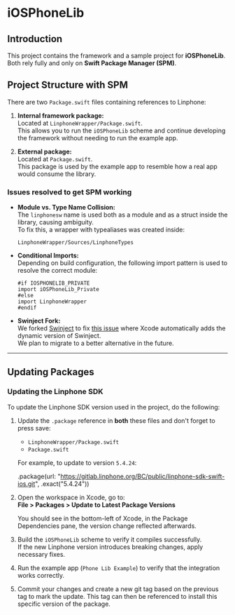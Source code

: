 # iOSPhoneLib

## Introduction

This project contains the framework and a sample project for **iOSPhoneLib**. Both rely fully and only on **Swift Package Manager (SPM)**.

## Project Structure with SPM

There are two `Package.swift` files containing references to Linphone:

1. **Internal framework package:**  
   Located at `LinphoneWrapper/Package.swift`.  
   This allows you to run the `iOSPhoneLib` scheme and continue developing the framework without needing to run the example app.

2. **External package:**  
   Located at `Package.swift`.  
   This package is used by the example app to resemble how a real app would consume the library.

### Issues resolved to get SPM working

- **Module vs. Type Name Collision:**  
  The `linphonesw` name is used both as a module and as a struct inside the library, causing ambiguity.  
  To fix this, a wrapper with typealiases was created inside:

      LinphoneWrapper/Sources/LinphoneTypes

- **Conditional Imports:**  
  Depending on build configuration, the following import pattern is used to resolve the correct module:

      #if IOSPHONELIB_PRIVATE
      import iOSPhoneLib_Private
      #else
      import LinphoneWrapper
      #endif

- **Swinject Fork:**  
  We forked [Swinject](https://github.com/Swinject/Swinject) to fix [this issue](https://github.com/Swinject/Swinject/issues/572) where Xcode automatically adds the dynamic version of Swinject.  
  We plan to migrate to a better alternative in the future.

---

## Updating Packages

### Updating the Linphone SDK

To update the Linphone SDK version used in the project, do the following:

1. Update the `.package` reference in **both** these files and don't forget to press save:
   - `LinphoneWrapper/Package.swift`
   - `Package.swift`

   For example, to update to version `5.4.24`:

      .package(url: "https://gitlab.linphone.org/BC/public/linphone-sdk-swift-ios.git", .exact("5.4.24"))

2. Open the workspace in Xcode, go to:  
   **File > Packages > Update to Latest Package Versions**
   
   You should see in the bottom-left of Xcode, in the Package Dependencies pane, the version change reflected afterwards.

3. Build the `iOSPhoneLib` scheme to verify it compiles successfully.  
   If the new Linphone version introduces breaking changes, apply necessary fixes.

4. Run the example app (`Phone Lib Example`) to verify that the integration works correctly.

5. Commit your changes and create a new git tag based on the previous tag to mark the update. This tag can then be referenced to install this specific version of the package.
